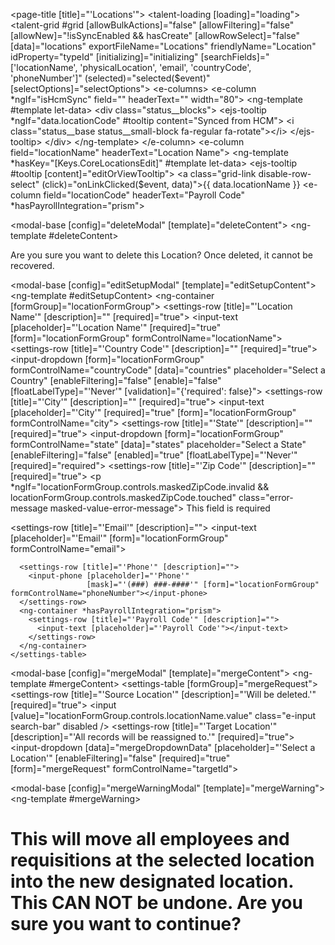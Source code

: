 <page-title [title]="'Locations'"></page-title>
<talent-loading [loading]="loading"></talent-loading>
<talent-grid #grid
             [allowBulkActions]="false"
             [allowFiltering]="false"
             [allowNew]="!isSyncEnabled && hasCreate"
             [allowRowSelect]="false"
             [data]="locations"
             exportFileName="Locations"
             friendlyName="Location"
             idProperty="typeId"
             [initializing]="initializing"
             [searchFields]="['locationName', 'physicalLocation', 'email', 'countryCode', 'phoneNumber']"
             (selected)="selected($event)"
             [selectOptions]="selectOptions">
  <e-columns>
    <e-column *ngIf="isHcmSync" field="" headerText="" width="80">
      <ng-template #template let-data>
        <div class="status__blocks">
          <ejs-tooltip *ngIf="data.locationCode" #tooltip content="Synced from HCM">
            <i class="status__base status__small-block fa-regular fa-rotate"></i>
          </ejs-tooltip>
        </div>
      </ng-template>
    </e-column>
    <e-column field="locationName" headerText="Location Name">
      <ng-template *hasKey="[Keys.CoreLocationsEdit]" #template let-data>
        <ejs-tooltip #tooltip
                     [content]="editOrViewTooltip">
          <a class="grid-link disable-row-select" (click)="onLinkClicked($event, data)">{{ data.locationName }}</a>
        </ejs-tooltip>
      </ng-template>
    </e-column>
    <e-column field="physicalLocation" headerText="Physical Location"></e-column>
    <e-column field="email" headerText="Email"></e-column>
    <e-column field="countryCode" headerText="Country Code"></e-column>
    <e-column field="phoneNumber" headerText="Phone"></e-column>
    <e-column field="locationCode" headerText="Payroll Code" *hasPayrollIntegration="prism"></e-column>
  </e-columns>
</talent-grid>

<!-- delete -->
<modal-base [config]="deleteModal" [template]="deleteContent"></modal-base>
<ng-template #deleteContent>
  <div class="row">
    <div class="col-xs-12">
      Are you sure you want to delete this Location? Once deleted, it
      cannot be recovered.
    </div>
  </div>
</ng-template>

<!-- new/edit -->
<modal-base [config]="editSetupModal"
            [template]="editSetupContent"></modal-base>
<ng-template #editSetupContent>
  <ng-container [formGroup]="locationFormGroup">
    <settings-table>
      <settings-row [title]="'Location Name'" [description]="" [required]="true">
        <input-text [placeholder]="'Location Name'"
                    [required]="true" [form]="locationFormGroup" formControlName="locationName"></input-text>
      </settings-row>
      <settings-row [title]="'Country Code'" [description]="" [required]="true">
        <input-dropdown [form]="locationFormGroup"
                        formControlName="countryCode"
                        [data]="countries"
                        placeholder="Select a Country"
                        [enableFiltering]="false"
                        [enable]="false"
                        [floatLabelType]="'Never'"
                        [validation]="{'required': false}"></input-dropdown>
      </settings-row>
      <settings-row [title]="'City'" [description]="" [required]="true">
        <input-text [placeholder]="'City'" [required]="true" [form]="locationFormGroup" formControlName="city"></input-text>
      </settings-row>
      <settings-row [title]="'State'" [description]="" [required]="true">
        <input-dropdown [form]="locationFormGroup"
                        formControlName="state"
                        [data]="states"
                        placeholder="Select a State"
                        [enableFiltering]="false"
                        [enabled]="true"
                        [floatLabelType]="'Never'"
                        [required]="required"></input-dropdown>
      </settings-row>
      <settings-row [title]="'Zip Code'" [description]="" [required]="true">
        <ejs-maskedtextbox form="locationFormGroup" formControlName="maskedZipCode" mask="00000" placeholder="Zip Code" floatLabelType="Auto" required="true"></ejs-maskedtextbox>
        <p *ngIf="locationFormGroup.controls.maskedZipCode.invalid && locationFormGroup.controls.maskedZipCode.touched" class="error-message masked-value-error-message">
          This field is required
        </p>
      </settings-row>
      <settings-row [title]="'Email'" [description]="">
        <input-text [placeholder]="'Email'" [form]="locationFormGroup" formControlName="email"></input-text>
      </settings-row>

      <settings-row [title]="'Phone'" [description]="">
        <input-phone [placeholder]="'Phone'"
                     [mask]="'(###) ###-####'" [form]="locationFormGroup" formControlName="phoneNumber"></input-phone>
      </settings-row>
      <ng-container *hasPayrollIntegration="prism">
        <settings-row [title]="'Payroll Code'" [description]="">
          <input-text [placeholder]="'Payroll Code'"></input-text>
        </settings-row>
      </ng-container>
    </settings-table>
  </ng-container>
</ng-template>

<!-- merge -->
<modal-base [config]="mergeModal"
            [template]="mergeContent"></modal-base>
<ng-template #mergeContent>
  <settings-table [formGroup]="mergeRequest">
    <settings-row [title]="'Source Location'" [description]="'Will be deleted.'" [required]="true">
      <input [value]="locationFormGroup.controls.locationName.value" class="e-input search-bar" disabled />
    </settings-row>
    <settings-row [title]="'Target Location'" [description]="'All records will be reassigned to.'" [required]="true">
      <input-dropdown [data]="mergeDropdownData" [placeholder]="'Select a Location'" [enableFiltering]="false" [required]="true" [form]="mergeRequest" formControlName="targetId"></input-dropdown>
    </settings-row>
  </settings-table>
</ng-template>

<modal-base [config]="mergeWarningModal"
            [template]="mergeWarning"></modal-base>
<ng-template #mergeWarning>
  <settings-table>
    <h1>
      This will move all employees and requisitions at the selected location into the new designated location.
      This <b>CAN NOT</b> be undone. Are you sure you want to continue?
    </h1>
  </settings-table>
</ng-template>
